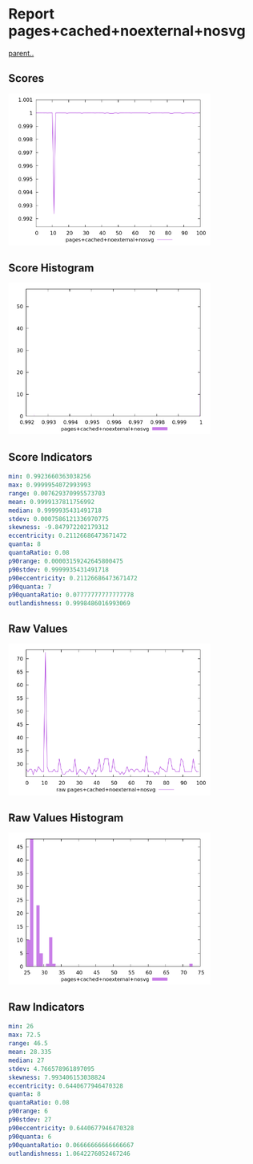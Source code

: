 # Report pages+cached+noexternal+nosvg

[parent..](./..)  


## Scores

![score](./score.png)  

## Score Histogram

![hist](./hist.png)  

## Score Indicators

```yaml
min: 0.9923660363038256
max: 0.9999954072993993
range: 0.007629370995573703
mean: 0.9999137811756992
median: 0.9999935431491718
stdev: 0.0007586121336970775
skewness: -9.847972202179312
eccentricity: 0.21126686473671472
quanta: 8
quantaRatio: 0.08
p90range: 0.00003159242645800475
p90stdev: 0.9999935431491718
p90eccentricity: 0.21126686473671472
p90quanta: 7
p90quantaRatio: 0.07777777777777778
outlandishness: 0.9998486016993069

```

## Raw Values

![raw](./raw.png)  

## Raw Values Histogram

![raw hist](./raw_hist.png)  

## Raw Indicators

```yaml
min: 26
max: 72.5
range: 46.5
mean: 28.335
median: 27
stdev: 4.766578961897095
skewness: 7.993406153038824
eccentricity: 0.6440677946470328
quanta: 8
quantaRatio: 0.08
p90range: 6
p90stdev: 27
p90eccentricity: 0.6440677946470328
p90quanta: 6
p90quantaRatio: 0.06666666666666667
outlandishness: 1.0642276052467246

```

<style>
  img {
    max-width: 80%;
  }
</style>
      
